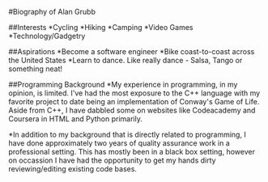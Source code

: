 #Biography of Alan Grubb

##Interests
*Cycling
*Hiking
*Camping
*Video Games
*Technology/Gadgetry

##Aspirations
*Become a software engineer
*Bike coast-to-coast across the United States
*Learn to dance. Like really dance - Salsa, Tango or something neat!

##Programming Background
*My experience in programming, in my opinion, is limited. 
I've had the most exposure to the C++ language with my favorite 
project to date being an implementation of Conway's Game of Life. 
Aside from C++, I have dabbled some on websites like Codeacademy
and Coursera in HTML and Python primarily. 

*In addition to my background that is directly related to
programming, I have done approximately two years of quality
assurance work in a professional setting. This has mostly been
in a black box setting, however on occassion I have had the 
opportunity to get my hands dirty reviewing/editing existing
code bases.
